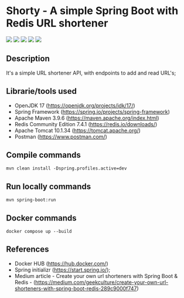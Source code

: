 # Shorty - A simple Spring Boot with Redis URL shortener



[![](https://img.shields.io/badge/Spring%20Boot-6DB33F.svg?style=for-the-badge&logo=Spring-Boot&logoColor=white)]()
[![](https://img.shields.io/badge/Redis-FF4438.svg?style=for-the-badge&logo=Redis&logoColor=white)]()
[![](https://img.shields.io/badge/Ubuntu-E95420.svg?style=for-the-badge&logo=Ubuntu&logoColor=white)]()
[![](https://img.shields.io/badge/Postman-FF6C37.svg?style=for-the-badge&logo=Postman&logoColor=white)]()
[![](https://img.shields.io/badge/Docker-2496ED.svg?style=for-the-badge&logo=Docker&logoColor=white)]()

## Description
It's a simple URL shortener API, with endpoints to add and read URL's;

## Librarie/tools used 
- OpenJDK 17 (https://openjdk.org/projects/jdk/17/)
- Spring Framework (https://spring.io/projects/spring-framework)
- Apache Maven 3.9.6 (https://maven.apache.org/index.html)
- Redis Community Edition 7.4.1 (https://redis.io/downloads/)
- Apache Tomcat 10.1.34 (https://tomcat.apache.org/)
- Postman (https://www.postman.com/)

## Compile commands
```
mvn clean install -Dspring.profiles.active=dev
```

## Run locally commands
```
mvn spring-boot:run
```

## Docker commands
```
docker compose up --build
```

## References
- Docker HUB (https://hub.docker.com/)
- Spring initializr (https://start.spring.io/);
- Medium article - Create your own url shorteners with Spring Boot & Redis - (https://medium.com/geekculture/create-your-own-url-shorteners-with-spring-boot-redis-289c9000f747)

